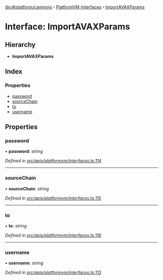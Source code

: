 [@c4tplatform/caminojs](../api.md) › [PlatformVM-Interfaces](../modules/platformvm_interfaces.md) › [ImportAVAXParams](platformvm_interfaces.importavaxparams.md)

# Interface: ImportAVAXParams

## Hierarchy

* **ImportAVAXParams**

## Index

### Properties

* [password](platformvm_interfaces.importavaxparams.md#password)
* [sourceChain](platformvm_interfaces.importavaxparams.md#sourcechain)
* [to](platformvm_interfaces.importavaxparams.md#to)
* [username](platformvm_interfaces.importavaxparams.md#username)

## Properties

###  password

• **password**: *string*

*Defined in [src/apis/platformvm/interfaces.ts:114](https://github.com/chain4travel/caminojs/blob/8077d740/src/apis/platformvm/interfaces.ts#L114)*

___

###  sourceChain

• **sourceChain**: *string*

*Defined in [src/apis/platformvm/interfaces.ts:115](https://github.com/chain4travel/caminojs/blob/8077d740/src/apis/platformvm/interfaces.ts#L115)*

___

###  to

• **to**: *string*

*Defined in [src/apis/platformvm/interfaces.ts:116](https://github.com/chain4travel/caminojs/blob/8077d740/src/apis/platformvm/interfaces.ts#L116)*

___

###  username

• **username**: *string*

*Defined in [src/apis/platformvm/interfaces.ts:113](https://github.com/chain4travel/caminojs/blob/8077d740/src/apis/platformvm/interfaces.ts#L113)*
